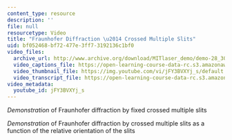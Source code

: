 ```yaml
---
content_type: resource
description: ''
file: null
resourcetype: Video
title: "Fraunhofer Diffraction \u2014 Crossed Multiple Slits"
uid: bf052468-bf72-477e-3ff7-3192136c1bf0
video_files:
  archive_url: http://www.archive.org/download/MITlaser_demo/demo-28_300k.mp4
  video_captions_file: https://open-learning-course-data-rc.s3.amazonaws.com/res-6-006-video-demonstrations-in-lasers-and-optics-spring-2008/fe65a083c57851e3840e8785d98081fc_jFY3BVXYj_s.vtt
  video_thumbnail_file: https://img.youtube.com/vi/jFY3BVXYj_s/default.jpg
  video_transcript_file: https://open-learning-course-data-rc.s3.amazonaws.com/res-6-006-video-demonstrations-in-lasers-and-optics-spring-2008/b9ed5a7ad2250676e6625139ccf2732b_jFY3BVXYj_s.pdf
video_metadata:
  youtube_id: jFY3BVXYj_s
---
```


_Demonstration_ of Fraunhofer diffraction by fixed crossed multiple slits

_Demonstration_ of Fraunhofer diffraction by crossed multiple slits as a function of the relative orientation of the slits